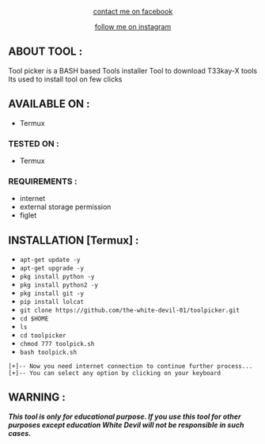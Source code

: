 <p align="center">
<a href="https://Facebook.com/shuaibmohammadyasin100">contact me on facebook</a>
</p>
<p align="center">
<a href="https://Instagram.com/mohammadyasinshuaib">follow me on instagram<a>
</p>


## ABOUT TOOL :

Tool picker is a BASH based Tools installer Tool to download T33kay-X tools Its used to install tool on few clicks

## AVAILABLE ON :

* Termux

### TESTED ON :

* Termux

### REQUIREMENTS :
* internet
* external storage permission
* figlet


## INSTALLATION [Termux] :

* `apt-get update -y`
* `apt-get upgrade -y`
* `pkg install python -y`
* `pkg install python2 -y`
* `pkg install git -y`
* `pip install lolcat`
* `git clone https://github.com/the-white-devil-01/toolpicker.git`
* `cd $HOME`
* `ls`
* `cd toolpicker`
* `chmod 777 toolpick.sh`
* `bash toolpick.sh`
```
[+]-- Now you need internet connection to continue further process...
[+]-- You can select any option by clicking on your keyboard

```


## WARNING : 
***This tool is only for educational purpose. If you use this tool for other purposes except education White Devil will not be responsible in such cases.***
